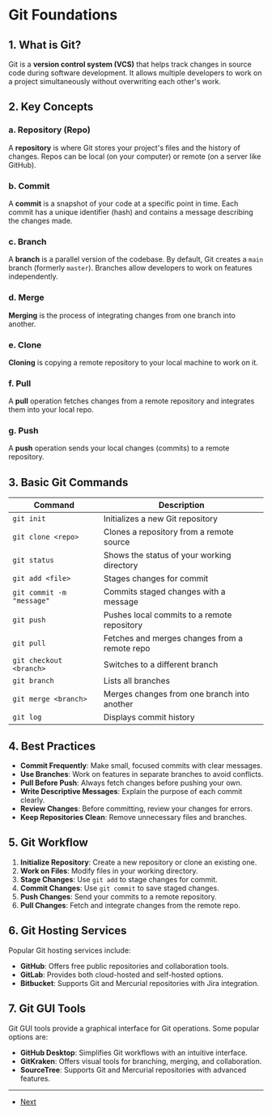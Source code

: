 # Git Foundations

## 1. What is Git?
Git is a **version control system (VCS)** that helps track changes in source code during software development. It allows multiple developers to work on a project simultaneously without overwriting each other's work.

## 2. Key Concepts

### a. Repository (Repo)
A **repository** is where Git stores your project's files and the history of changes. Repos can be local (on your computer) or remote (on a server like GitHub).

### b. Commit
A **commit** is a snapshot of your code at a specific point in time. Each commit has a unique identifier (hash) and contains a message describing the changes made.

### c. Branch
A **branch** is a parallel version of the codebase. By default, Git creates a `main` branch (formerly `master`). Branches allow developers to work on features independently.

### d. Merge
**Merging** is the process of integrating changes from one branch into another.

### e. Clone
**Cloning** is copying a remote repository to your local machine to work on it.

### f. Pull
A **pull** operation fetches changes from a remote repository and integrates them into your local repo.

### g. Push
A **push** operation sends your local changes (commits) to a remote repository.

## 3. Basic Git Commands

| Command                    | Description                                              |
|----------------------------|----------------------------------------------------------|
| `git init`                  | Initializes a new Git repository                         |
| `git clone <repo>`          | Clones a repository from a remote source                 |
| `git status`                | Shows the status of your working directory               |
| `git add <file>`            | Stages changes for commit                               |
| `git commit -m "message"`   | Commits staged changes with a message                    |
| `git push`                  | Pushes local commits to a remote repository              |
| `git pull`                  | Fetches and merges changes from a remote repo            |
| `git checkout <branch>`     | Switches to a different branch                           |
| `git branch`                | Lists all branches                                       |
| `git merge <branch>`        | Merges changes from one branch into another              |
| `git log`                   | Displays commit history                                  |

## 4. Best Practices

- **Commit Frequently**: Make small, focused commits with clear messages.
- **Use Branches**: Work on features in separate branches to avoid conflicts.
- **Pull Before Push**: Always fetch changes before pushing your own.
- **Write Descriptive Messages**: Explain the purpose of each commit clearly.
- **Review Changes**: Before committing, review your changes for errors.
- **Keep Repositories Clean**: Remove unnecessary files and branches.

## 5. Git Workflow

1. **Initialize Repository**: Create a new repository or clone an existing one.
2. **Work on Files**: Modify files in your working directory.
3. **Stage Changes**: Use `git add` to stage changes for commit.
4. **Commit Changes**: Use `git commit` to save staged changes.
5. **Push Changes**: Send your commits to a remote repository.
6. **Pull Changes**: Fetch and integrate changes from the remote repo.

## 6. Git Hosting Services

Popular Git hosting services include:

- **GitHub**: Offers free public repositories and collaboration tools.
- **GitLab**: Provides both cloud-hosted and self-hosted options.
- **Bitbucket**: Supports Git and Mercurial repositories with Jira integration.

## 7. Git GUI Tools

Git GUI tools provide a graphical interface for Git operations. Some popular options are:

- **GitHub Desktop**: Simplifies Git workflows with an intuitive interface.
- **GitKraken**: Offers visual tools for branching, merging, and collaboration.
- **SourceTree**: Supports Git and Mercurial repositories with advanced features.

---

- [Next](./2-configuration.md)

